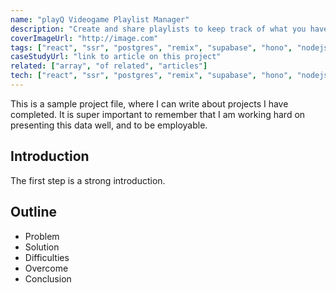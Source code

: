 ```yaml
---
name: "playQ Videogame Playlist Manager"
description: "Create and share playlists to keep track of what you have been playing"
coverImageUrl: "http://image.com"
tags: ["react", "ssr", "postgres", "remix", "supabase", "hono", "nodejs", "typescript"]
caseStudyUrl: "link to article on this project"
related: ["array", "of related", "articles"]
tech: ["react", "ssr", "postgres", "remix", "supabase", "hono", "nodejs", "typescript"]
---
```


This is a sample project file, where I can write about projects I have completed. It is super important to remember that I am working hard on presenting this data well, and to be employable.

## Introduction

The first step is a strong introduction.

## Outline

-   Problem
-   Solution
-   Difficulties
-   Overcome
-   Conclusion
